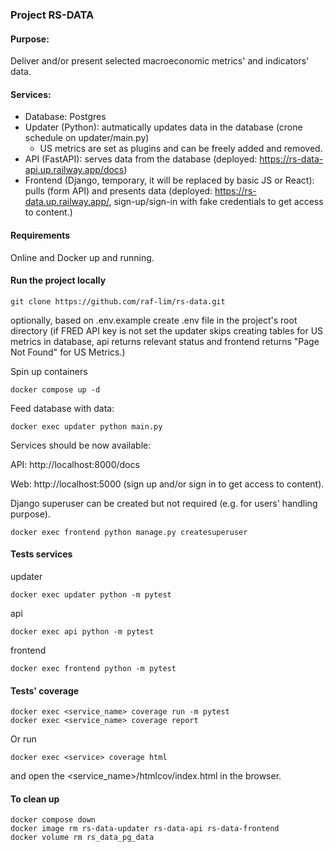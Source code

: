 ### Project RS-DATA

#### Purpose:
Deliver and/or present selected macroeconomic metrics' and indicators' data.

#### Services:
- Database: Postgres
- Updater (Python): autmatically updates data in the database (crone schedule on updater/main.py)
  - US metrics are set as plugins and can be freely added and removed.
- API (FastAPI): serves data from the database (deployed: https://rs-data-api.up.railway.app/docs)
- Frontend (Django, temporary, it will be replaced by basic JS or React): pulls (form API) and presents data (deployed: https://rs-data.up.railway.app/, sign-up/sign-in with fake credentials to get access to content.)

#### Requirements
Online and Docker up and running.

#### Run the project locally
```
git clone https://github.com/raf-lim/rs-data.git
```
optionally, based on .env.example create .env file in the project's root directory 
(if FRED API key is not set the updater skips creating tables for US metrics in database, api returns relevant status and frontend returns "Page Not Found" for US Metrics.)  

Spin up containers

```
docker compose up -d
```
Feed database with data:
```
docker exec updater python main.py
```
Services should be now available:

API: http://localhost:8000/docs

Web: http://localhost:5000 (sign up and/or sign in to get access to content).

Django superuser can be created but not required (e.g. for users' handling purpose).
```
docker exec frontend python manage.py createsuperuser
```

#### Tests services
updater
```
docker exec updater python -m pytest
```
api
```
docker exec api python -m pytest
```
frontend
```
docker exec frontend python -m pytest
```

#### Tests' coverage
```
docker exec <service_name> coverage run -m pytest
docker exec <service_name> coverage report
```
Or run
```
docker exec <service> coverage html
```
and open the <service_name>/htmlcov/index.html in the browser.

#### To clean up
```
docker compose down
docker image rm rs-data-updater rs-data-api rs-data-frontend
docker volume rm rs_data_pg_data
```
